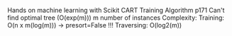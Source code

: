 Hands on machine learning with Scikit 
CART Training Algorithm p171
Can't find optimal tree (O(exp(m))) m number of instances
Complexity:
Training: O(n x m(log(m))) -> presort=False !!!
Traversing: O(log2(m))


